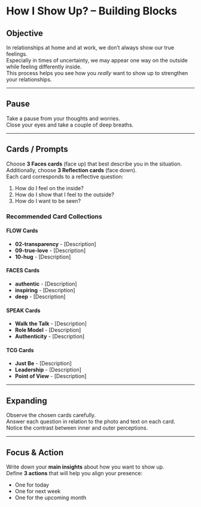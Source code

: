 # How I Show Up? – Building Blocks

## Objective
In relationships at home and at work, we don’t always show our true feelings.  
Especially in times of uncertainty, we may appear one way on the outside while feeling differently inside.  
This process helps you see how you *really* want to show up to strengthen your relationships.

---

## Pause
Take a pause from your thoughts and worries.  
Close your eyes and take a couple of deep breaths.

---

## Cards / Prompts
Choose **3 Faces cards** (face up) that best describe you in the situation.  
Additionally, choose **3 Reflection cards** (face down).  
Each card corresponds to a reflective question:

1. How do I feel on the inside?  
2. How do I show that I feel to the outside?  
3. How do I want to be seen?


### Recommended Card Collections

#### FLOW Cards
- **02-transparency** - [Description]
- **09-true-love** - [Description]
- **10-hug** - [Description]

#### FACES Cards
- **authentic** - [Description]
- **inspiring** - [Description]
- **deep** - [Description]

#### SPEAK Cards
- **Walk the Talk** - [Description]
- **Role Model** - [Description]
- **Authenticity** - [Description]

#### TCG Cards
- **Just Be** - [Description]
- **Leadership** - [Description]
- **Point of View** - [Description]

---

## Expanding
Observe the chosen cards carefully.  
Answer each question in relation to the photo and text on each card.  
Notice the contrast between inner and outer perceptions.

---

## Focus & Action
Write down your **main insights** about how you want to show up.  
Define **3 actions** that will help you align your presence:  
- One for today  
- One for next week  
- One for the upcoming month
